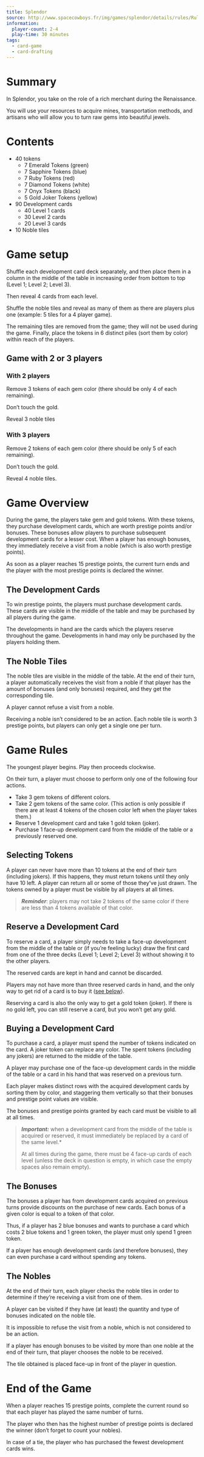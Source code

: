 ```yaml
---
title: Splendor
source: http://www.spacecowboys.fr/img/games/splendor/details/rules/Rules_Splendor_US.pdf
information:
  player-count: 2-4
  play-time: 30 minutes
tags:
  - card-game
  - card-drafting
---
```


# Summary

In Splendor, you take on the role of a rich merchant during the Renaissance.

You will use your resources to acquire mines, transportation methods, and artisans who will allow you to turn raw gems into beautiful jewels.

# Contents

* 40 tokens
    * 7 Emerald Tokens (green)
    * 7 Sapphire Tokens (blue)
    * 7 Ruby Tokens (red)
    * 7 Diamond Tokens (white)
    * 7 Onyx Tokens (black)
    * 5 Gold Joker Tokens (yellow)
* 90 Development cards
    * 40 Level 1 cards
    * 30 Level 2 cards
    * 20 Level 3 cards
* 10 Noble tiles

# Game setup

Shuffle each development card deck separately, and then place them in a column in the middle of the table in increasing order from bottom to top (Level 1; Level 2; Level 3).

Then reveal 4 cards from each level.

Shuffle the noble tiles and reveal as many of them as there are players plus one (example: 5 tiles for a 4 player game).

The remaining tiles are removed from the game; they will not be used during the game. Finally, place the tokens in 6 distinct piles (sort them by color) within reach of the players.

## Game with 2 or 3 players

### With 2 players

Remove 3 tokens of each gem color (there should be only 4 of each remaining).

Don’t touch the gold.

Reveal 3 noble tiles

### With 3 players

Remove 2 tokens of each gem color (there should be only 5 of each remaining).

Don’t touch the gold.

Reveal 4 noble tiles.

# Game Overview

During the game, the players take gem and gold tokens. With these tokens, they purchase development cards, which are worth prestige points and/or bonuses. These bonuses allow players to purchase subsequent development cards for a lesser cost. When a player has enough bonuses, they immediately receive a visit from a noble (which is also worth prestige points).

As soon as a player reaches 15 prestige points, the current turn ends and the player with the most prestige points is declared the winner.

## The Development Cards

To win prestige points, the players must purchase development cards. These cards are visible in the middle of the table and may be purchased by all players during the game.

The developments in hand are the cards which the players reserve throughout the game. Developments in hand may only be purchased by the players holding them.

## The Noble Tiles

The noble tiles are visible in the middle of the table. At the end of their turn, a player automatically receives the visit from a noble if that player has the amount of bonuses (and only bonuses) required, and they get the corresponding tile.

A player cannot refuse a visit from a noble.

Receiving a noble isn’t considered to be an action. Each noble tile is worth 3 prestige points, but players can only get a single one per turn.

# Game Rules

The youngest player begins. Play then proceeds clockwise.

On their turn, a player must choose to perform only one of the following four actions.

* Take 3 gem tokens of different colors.
* Take 2 gem tokens of the same color. (This action is only possible if there are at least 4 tokens of the chosen color left when the player takes them.)
* Reserve 1 development card and take 1 gold token (joker).
* Purchase 1 face-up development card from the middle of the table or a previously reserved one.

## Selecting Tokens

A player can never have more than 10 tokens at the end of their turn (including jokers). If this happens, they must return tokens until they only have 10 left. A player can return all or some of those they’ve just drawn. The tokens owned by a player must be visible by all players at all times.

> ***Reminder***: players may not take 2 tokens of the same color if there are less than 4 tokens available of that color.

## Reserve a Development Card

To reserve a card, a player simply needs to take a face-up development from the middle of the table or (if you’re feeling lucky) draw the first card from one of the three decks (Level 1; Level 2; Level 3) without showing it to the other players.

The reserved cards are kept in hand and cannot be discarded.

Players may not have more than three reserved cards in hand, and the only way to get rid of a card is to buy it ([see below](#buying-a-development-card)).

Reserving a card is also the only way to get a gold token (joker). If there is no gold left, you can still reserve a card, but you won’t get any gold.

## Buying a Development Card

To purchase a card, a player must spend the number of tokens indicated on the card. A joker token can replace any color. The spent tokens (including any jokers) are returned to the middle of the table.

A player may purchase one of the face-up development cards in the middle of the table or a card in his hand that was reserved on a previous turn.

Each player makes distinct rows with the acquired development cards by sorting them by color, and staggering them vertically so that their bonuses and prestige point values are visible.

The bonuses and prestige points granted by each card must be visible to all at all times.

> ***Important:*** when a development card from the middle of the table is acquired or reserved, it must immediately be replaced by a card of the same level.*
>
> At all times during the game, there must be 4 face-up cards of each level (unless the deck in question is empty, in which case the empty spaces also remain empty).

## The Bonuses

The bonuses a player has from development cards acquired on previous turns provide discounts on the purchase of new cards. Each bonus of a given color is equal to a token of that color.

Thus, if a player has 2 blue bonuses and wants to purchase a card which costs 2 blue tokens and 1 green token, the player must only spend 1 green token.

If a player has enough development cards (and therefore bonuses), they can even purchase a card without spending any tokens.

## The Nobles

At the end of their turn, each player checks the noble tiles in order to determine if they’re receiving a visit from one of them.

A player can be visited if they have (at least) the quantity and type of bonuses indicated on the noble tile.

It is impossible to refuse the visit from a noble, which is not considered to be an action.

If a player has enough bonuses to be visited by more than one noble at the end of their turn, that player chooses the noble to be received.

The tile obtained is placed face-up in front of the player in question.

# End of the Game

When a player reaches 15 prestige points, complete the current round so that each player has played the same number of turns.

The player who then has the highest number of prestige points is declared the winner (don’t forget to count your nobles).

In case of a tie, the player who has purchased the fewest development cards wins.
